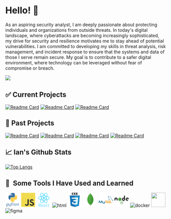 <!-- introduction -->
# Hello! 👋

As an aspiring security analyst, I am deeply passionate about protecting individuals and organizations from outside threats. In today's digital landscape, where cyberattacks are becoming increasingly sophisticated, my drive for security and resilience motivates me to stay ahead of potential vulnerabilities. I am committed to developing my skills in threat analysis, risk management, and incident response to ensure that the systems and data of those I serve remain secure. My goal is to contribute to a safer digital environment, where technology can be leveraged without fear of compromise or breach.



[<img src='https://img.shields.io/badge/LinkedIn-0077B5?style=for-the-badge&logo=linkedin&logoColor=white'/>](https://www.linkedin.com/in/ianmain/)


<!-- current projects -->
## ✅ Current Projects
[![Readme Card](https://github-readme-stats.vercel.app/api/pin/?username=immain&repo=AWS-EC2-Deployment&theme=react)](https://github.com/Immain/AWS-EC2-Deployment)
[![Readme Card](https://github-readme-stats.vercel.app/api/pin/?username=immain&repo=Linode-Cloud-Deployment&theme=react)](https://github.com/Immain/Linode-Cloud-Deployment)
[![Readme Card](https://github-readme-stats.vercel.app/api/pin/?username=immain&repo=DigitalOcean-Droplet-Deployment&theme=react)](https://github.com/Immain/DigitalOcean-Droplet-Deployment)


<!-- past projects -->
## 📁 Past Projects
[![Readme Card](https://github-readme-stats.vercel.app/api/pin/?username=immain&repo=Zsh-Ubuntu&theme=react)](https://github.com/Immain/Zsh-Ubuntu)
[![Readme Card](https://github-readme-stats.vercel.app/api/pin/?username=immain&repo=MakeMKV-Automation&theme=react)](https://github.com/Immain/MakeMKV-Automation)
[![Readme Card](https://github-readme-stats.vercel.app/api/pin/?username=immain&repo=Gmail-Inbox-Cleaner&theme=react)](https://github.com/Immain/Gmail-Inbox-Cleaner)
[![Readme Card](https://github-readme-stats.vercel.app/api/pin/?username=immain&repo=Channel-Video-Downloader&theme=react)](https://github.com/Immain/Channel-Video-Downloader)


<!-- github stats -->
## 📈 Ian's Github Stats
[![Top Langs](https://github-readme-stats.vercel.app/api/top-langs/?username=immain&theme=react)](https://github.com/anuraghazra/github-readme-stats)

<!-- Tools -->
<h2> 🚀 &nbsp;Some Tools I Have Used and Learned</h2>
<p align="left">
<img src="https://raw.githubusercontent.com/devicons/devicon/master/icons/python/python-original-wordmark.svg" alt="python" width="45" height="45" />
<img src="https://raw.githubusercontent.com/devicons/devicon/master/icons/javascript/javascript-original.svg" alt="javascript" width="45" height="45" />
<img src="https://raw.githubusercontent.com/devicons/devicon/master/icons/react/react-original-wordmark.svg" alt="react" width="45" height="45" />
<img src="https://cdn.jsdelivr.net/gh/devicons/devicon/icons/html5/html5-original.svg" alt="html" width="45" height="45"/>
<img src="https://raw.githubusercontent.com/devicons/devicon/master/icons/css3/css3-original-wordmark.svg" alt="css3" width="45" height="45" />
<img src="https://raw.githubusercontent.com/devicons/devicon/master/icons/mongodb/mongodb-original.svg" alt="mongodb" width="45" height="45" />
<img src="https://raw.githubusercontent.com/devicons/devicon/master/icons/mysql/mysql-original-wordmark.svg" alt="mysql" width="45" height="45" />
<img src="https://raw.githubusercontent.com/devicons/devicon/master/icons/nodejs/nodejs-original-wordmark.svg" alt="nodejs" width="45" height="45" />
<img src="https://cdn.jsdelivr.net/gh/devicons/devicon/icons/docker/docker-original.svg" alt="docker" width="45" height="45"/>
<img src="https://cdn.jsdelivr.net/gh/devicons/devicon/icons/amazonwebservices/amazonwebservices-plain-wordmark.svg" width="45" height="45"/>
<img src="https://cdn.jsdelivr.net/gh/devicons/devicon/icons/figma/figma-original.svg" alt="figma" width="45" height="45"/>   
</p>
